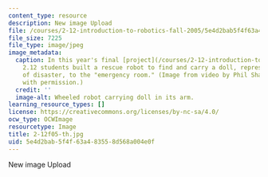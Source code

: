 ```yaml
---
content_type: resource
description: New image Upload
file: /courses/2-12-introduction-to-robotics-fall-2005/5e4d2bab5f4f63a483558d568a004e0f_2-12f05-th.jpg
file_size: 7225
file_type: image/jpeg
image_metadata:
  caption: In this year's final [project](/courses/2-12-introduction-to-robotics-fall-2005/pages/projects),
    2.12 students built a rescue robot to find and carry a doll, representing a victim
    of disaster, to the "emergency room." (Image from video by Phil Shaltis. Used
    with permission.)
  credit: ''
  image-alt: Wheeled robot carrying doll in its arm.
learning_resource_types: []
license: https://creativecommons.org/licenses/by-nc-sa/4.0/
ocw_type: OCWImage
resourcetype: Image
title: 2-12f05-th.jpg
uid: 5e4d2bab-5f4f-63a4-8355-8d568a004e0f
---
```

New image Upload